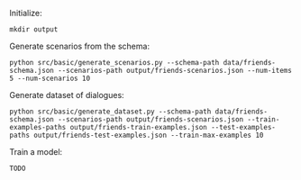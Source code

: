 Initialize:

    mkdir output

Generate scenarios from the schema:

    python src/basic/generate_scenarios.py --schema-path data/friends-schema.json --scenarios-path output/friends-scenarios.json --num-items 5 --num-scenarios 10

Generate dataset of dialogues:

    python src/basic/generate_dataset.py --schema-path data/friends-schema.json --scenarios-path output/friends-scenarios.json --train-examples-paths output/friends-train-examples.json --test-examples-paths output/friends-test-examples.json --train-max-examples 10

Train a model:

    TODO
